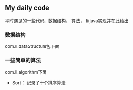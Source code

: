 ## My daily code

平时遇见的一些代码，数据结构， 算法， 用java实现并在此给出


### 数据结构
com.ll.dataStructure包下面


### 一些简单的算法
com.ll.algorithm下面

- Sort： 记录了十个排序算法
